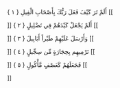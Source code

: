 أَلَمْ تَرَ كَيْفَ فَعَلَ رَبُّكَ بِأَصْحَابِ الْفِيلِ { ۱ }
[[


]] 
أَلَمْ يَجْعَلْ كَيْدَهُمْ فِي تَضْلِيلٍ { ۲ }
[[


]] 
وَأَرْسَلَ عَلَيْهِمْ طَيْراً أَبَابِيلَ { ۳ }
[[


]] 
تَرْمِيهِم بِحِجَارَةٍ مِّن سِجِّيلٍ { ٤ }
[[


]] 
فَجَعَلَهُمْ كَعَصْفٍ مَّأْكُولٍ { ٥ }
[[


]]